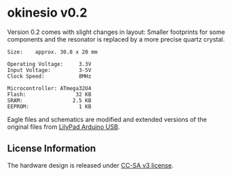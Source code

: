 # okinesio v0.2

Version 0.2 comes with slight changes in layout:
Smaller footprints for some components and the resonator is replaced by a more precise quartz crystal.


```
Size:    approx. 30.8 x 20 mm

Operating Voltage:     3.3V
Input Voltage:         3-5V
Clock Speed:           8MHz

Microcontroller: ATmega32U4
Flash:                32 KB
SRAM:                2.5 KB
EEPROM:                1 KB
```


Eagle files and schematics are modified and extended versions of the original files from [LilyPad Arduino USB](https://github.com/sparkfun/LilyPad_Arduino_USB).


License Information
-------------------
The hardware design is released under [CC-SA v3 license](http://creativecommons.org/licenses/by-sa/3.0).
